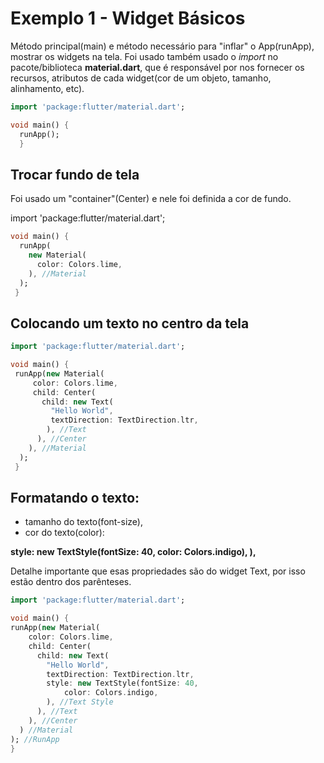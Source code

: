 # Exemplo 1 - Widget Básicos

Método principal(main) e método necessário para "inflar" o App(runApp), mostrar os widgets na tela.
Foi usado também usado o *import* no pacote/biblioteca **material.dart**, que é responsável por nos fornecer os recursos, atributos de cada
widget(cor de um objeto, tamanho, alinhamento, etc).

```dart
import 'package:flutter/material.dart';

void main() {
  runApp();
  }
  ```
  
  ## Trocar fundo de tela
  
  Foi usado um "container"(Center) e nele foi definida a cor de fundo.
  
  
  import 'package:flutter/material.dart';

```dart
void main() {
  runApp(
    new Material(
      color: Colors.lime,
    ), //Material
  );
 }
 ```
 
 ## Colocando um texto no centro da tela
 
 ```dart
import 'package:flutter/material.dart';

void main() {
  runApp(new Material(
      color: Colors.lime,
      child: Center(
        child: new Text(
          "Hello World",
          textDirection: TextDirection.ltr,
         ), //Text
       ), //Center
     ), //Material
   );
  }
  ```
  
  ## Formatando o texto:
  - tamanho do texto(font-size),
  - cor do texto(color):
  
  **style: new TextStyle(fontSize: 40,
              color: Colors.indigo),
          ),**
          
  Detalhe importante que esas propriedades são do widget Text, por isso estão dentro dos parênteses.        
          
  ```dart
  import 'package:flutter/material.dart';

void main() {
  runApp(new Material(
      color: Colors.lime,
      child: Center(
        child: new Text(
          "Hello World",
          textDirection: TextDirection.ltr,
          style: new TextStyle(fontSize: 40,
              color: Colors.indigo,
          ), //Text Style
        ), //Text
      ), //Center
    ) //Material
  ); //RunApp
}
  ```
